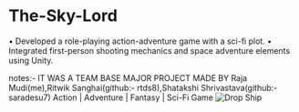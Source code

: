 # The-Sky-Lord
• Developed a role-playing action-adventure game with a sci-fi plot.
• Integrated first-person shooting mechanics and space adventure elements using Unity.


notes:-
IT WAS A TEAM BASE MAJOR  PROJECT MADE BY Raja Mudi(me),Ritwik Sanghai(github:- rtds8),Shatakshi Shrivastava(github:- saradesu7)
Action | Adventure | Fantasy | Sci-Fi Game
![Drop Ship](https://user-images.githubusercontent.com/75623749/232967655-e8840cc2-96fc-4c55-8884-538d7980a857.png)
